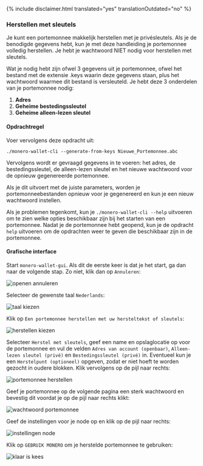 {% include disclaimer.html translated="yes" translationOutdated="no" %}

### Herstellen met sleutels

Je kunt een portemonnee makkelijk herstellen met je privésleutels. Als je de benodigde gegevens hebt, kun je met deze handleiding je portemonnee volledig herstellen. Je hebt je wachtwoord NIET nodig voor herstellen met sleutels.

Wat je nodig hebt zijn ofwel 3 gegevens uit je portemonnee, ofwel het bestand met de extensie .keys waarin deze gegevens staan, plus het wachtwoord waarmee dit bestand is versleuteld. Je hebt deze 3 onderdelen van je portemonnee nodig:

1. **Adres**
2. **Geheime bestedingssleutel**
3. **Geheime alleen-lezen sleutel**


#### Opdrachtregel

Voer vervolgens deze opdracht uit:

`./monero-wallet-cli --generate-from-keys Nieuwe_Portemonnee.abc`

Vervolgens wordt er gevraagd gegevens in te voeren: het adres, de bestedingssleutel, de alleen-lezen sleutel en het nieuwe wachtwoord voor de opnieuw gegenereerde portemonnee.

Als je dit uitvoert met de juiste parameters, worden je portemonneebestanden opnieuw voor je gegenereerd en kun je een nieuw wachtwoord instellen.

Als je problemen tegenkomt, kun je `./monero-wallet-cli --help` uitvoeren om te zien welke opties beschikbaar zijn bij het starten van een portemonnee. Nadat je de portemonnee hebt geopend, kun je de opdracht `help` uitvoeren om de opdrachten weer te geven die beschikbaar zijn in de portemonnee.

#### Grafische interface

Start `monero-wallet-gui`. Als dit de eerste keer is dat je het start, ga dan naar de volgende stap. Zo niet, klik dan op `Annuleren`:

![openen annuleren](png/restore_from_keys/cancel-opening.png)

Selecteer de gewenste taal `Nederlands`:

![taal kiezen](png/restore_from_keys/choose-language.png)

Klik op `Een portemonnee herstellen met uw hersteltekst of sleutels`:

![herstellen kiezen](png/restore_from_keys/choose-restore.png)

Selecteer `Herstel met sleutels`, geef een name en opslaglocatie op voor de portemonnee en vul de velden `Adres van account (openbaar)`, `Alleen-lezen sleutel (privé)` en `Bestedingssleutel (privé)` in. Eventueel kun je een `Herstelpunt (optioneel)` opgeven, zodat er niet hoeft te worden gezocht in oudere blokken. Klik vervolgens op de pijl naar rechts:

![portemonnee herstellen](png/restore_from_keys/restore-wallet.png)

Geef je portemonnee op de volgende pagina een sterk wachtwoord en bevestig dit voordat je op de pijl naar rechts klikt:

![wachtwoord portemonnee](png/restore_from_keys/wallet-password.png)

Geef de instellingen voor je node op en klik op de pijl naar rechts:

![instellingen node](png/restore_from_keys/daemon-settings.png)

Klik op `GEBRUIK MONERO` om je herstelde portemonnee te gebruiken:

![klaar is kees](png/restore_from_keys/all-set-up.png)
